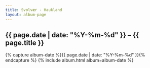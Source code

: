 ```yaml
---
title: Svolvær - Haukland
layout: album-page
---
```

## {{ page.date | date: "%Y-%m-%d" }} – {{ page.title }}
{% capture album-date %}{{ page.date | date: "%Y-%m-%d" }}{% endcapture %}
{% include album.html album=album-date %}